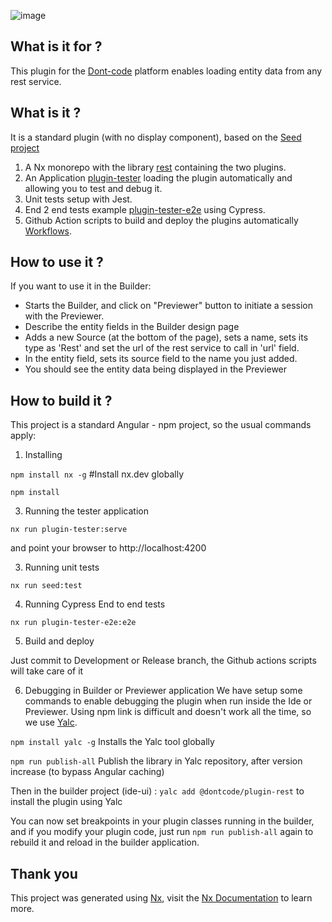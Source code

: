 ![image](https://dont-code.net/assets/logo-shadow-squared.png)
## What is it for ?

This plugin for the [Dont-code](https://dont-code.net) platform enables loading entity data from any rest service.

## What is it ?
It is a standard plugin (with no display component), based on the [Seed project](https://github.com/dont-code/plugin-seed)
1. A Nx monorepo with the library [rest](libs/rest) containing the two plugins.
2. An Application [plugin-tester](apps/plugin-tester) loading the plugin automatically and allowing you to test and debug it.
3. Unit tests setup with Jest.
4. End 2 end tests example [plugin-tester-e2e](apps/plugin-tester-e2e) using Cypress.
5. Github Action scripts to build and deploy the plugins automatically [Workflows](.github/workflows).

## How to use it ?

If you want to use it in the Builder:
- Starts the Builder, and click on "Previewer" button to initiate a session with the Previewer.
- Describe the entity fields in the Builder design page
- Adds a new Source (at the bottom of the page), sets a name, sets its type as 'Rest' and set the url of the rest service to call in 'url' field. 
- In the entity field, sets its source field to the name you just added.
- You should see the entity data being displayed in the  Previewer 

## How to build it ?
This project is a standard Angular - npm project, so the usual commands apply:

1. Installing

`npm install nx -g` #Install nx.dev globally

`npm install`

3. Running the tester application

`nx run plugin-tester:serve`

and point your browser to http://localhost:4200

3. Running unit tests

  `nx run seed:test`

4. Running Cypress End to end tests

  `nx run plugin-tester-e2e:e2e`

5. Build and deploy

  Just commit to Development or Release branch, the Github actions scripts will take care of it

6. Debugging in Builder or Previewer application
   We have setup some commands to enable debugging the plugin when run inside the Ide or Previewer.
   Using npm link is difficult and doesn't work all the time, so we use [Yalc](https://github.com/wclr/yalc).

`npm install yalc -g` Installs the Yalc tool globally

`npm run publish-all` Publish the library in Yalc repository, after version increase (to bypass Angular caching)

Then in the builder project (ide-ui) :
`yalc add @dontcode/plugin-rest` to install the plugin using Yalc

You can now set breakpoints in your plugin classes running in the builder, and if you modify your plugin code, just run
`npm run publish-all` again to rebuild it and reload in the builder application.


## Thank you

This project was generated using [Nx](https://nx.dev), visit the [Nx Documentation](https://nx.dev/angular) to learn more.
